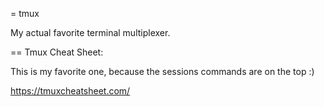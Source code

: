 = tmux

My actual favorite terminal multiplexer. 

== Tmux Cheat Sheet:

This is my favorite one, because the sessions commands are on the top :)

https://tmuxcheatsheet.com/
